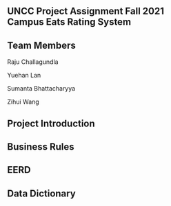 ## UNCC Project Assignment Fall 2021 <br> Campus Eats Rating System


## Team Members

Raju Challagundla

Yuehan Lan

Sumanta Bhattacharyya

Zihui Wang

## Project Introduction






## Business Rules


## EERD


## Data Dictionary


